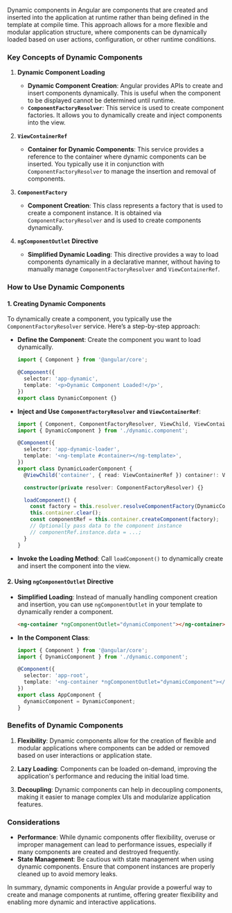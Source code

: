 Dynamic components in Angular are components that are created and inserted into the application at runtime rather than being defined in the template at compile time. This approach allows for a more flexible and modular application structure, where components can be dynamically loaded based on user actions, configuration, or other runtime conditions.

### **Key Concepts of Dynamic Components**

1. **Dynamic Component Loading**
   - **Dynamic Component Creation**: Angular provides APIs to create and insert components dynamically. This is useful when the component to be displayed cannot be determined until runtime.
   - **`ComponentFactoryResolver`**: This service is used to create component factories. It allows you to dynamically create and inject components into the view.

2. **`ViewContainerRef`**
   - **Container for Dynamic Components**: This service provides a reference to the container where dynamic components can be inserted. You typically use it in conjunction with `ComponentFactoryResolver` to manage the insertion and removal of components.

3. **`ComponentFactory`**
   - **Component Creation**: This class represents a factory that is used to create a component instance. It is obtained via `ComponentFactoryResolver` and is used to create components dynamically.

4. **`ngComponentOutlet` Directive**
   - **Simplified Dynamic Loading**: This directive provides a way to load components dynamically in a declarative manner, without having to manually manage `ComponentFactoryResolver` and `ViewContainerRef`.

### **How to Use Dynamic Components**

#### **1. Creating Dynamic Components**

To dynamically create a component, you typically use the `ComponentFactoryResolver` service. Here’s a step-by-step approach:

- **Define the Component**: Create the component you want to load dynamically.
  ```typescript
  import { Component } from '@angular/core';

  @Component({
    selector: 'app-dynamic',
    template: '<p>Dynamic Component Loaded!</p>',
  })
  export class DynamicComponent {}
  ```

- **Inject and Use `ComponentFactoryResolver` and `ViewContainerRef`**:
  ```typescript
  import { Component, ComponentFactoryResolver, ViewChild, ViewContainerRef } from '@angular/core';
  import { DynamicComponent } from './dynamic.component';

  @Component({
    selector: 'app-dynamic-loader',
    template: '<ng-template #container></ng-template>',
  })
  export class DynamicLoaderComponent {
    @ViewChild('container', { read: ViewContainerRef }) container!: ViewContainerRef;

    constructor(private resolver: ComponentFactoryResolver) {}

    loadComponent() {
      const factory = this.resolver.resolveComponentFactory(DynamicComponent);
      this.container.clear();
      const componentRef = this.container.createComponent(factory);
      // Optionally pass data to the component instance
      // componentRef.instance.data = ...;
    }
  }
  ```

- **Invoke the Loading Method**: Call `loadComponent()` to dynamically create and insert the component into the view.

#### **2. Using `ngComponentOutlet` Directive**

- **Simplified Loading**: Instead of manually handling component creation and insertion, you can use `ngComponentOutlet` in your template to dynamically render a component.
  ```html
  <ng-container *ngComponentOutlet="dynamicComponent"></ng-container>
  ```
- **In the Component Class**:
  ```typescript
  import { Component } from '@angular/core';
  import { DynamicComponent } from './dynamic.component';

  @Component({
    selector: 'app-root',
    template: '<ng-container *ngComponentOutlet="dynamicComponent"></ng-container>',
  })
  export class AppComponent {
    dynamicComponent = DynamicComponent;
  }
  ```

### **Benefits of Dynamic Components**

1. **Flexibility**: Dynamic components allow for the creation of flexible and modular applications where components can be added or removed based on user interactions or application state.

2. **Lazy Loading**: Components can be loaded on-demand, improving the application's performance and reducing the initial load time.

3. **Decoupling**: Dynamic components can help in decoupling components, making it easier to manage complex UIs and modularize application features.

### **Considerations**

- **Performance**: While dynamic components offer flexibility, overuse or improper management can lead to performance issues, especially if many components are created and destroyed frequently.
- **State Management**: Be cautious with state management when using dynamic components. Ensure that component instances are properly cleaned up to avoid memory leaks.

In summary, dynamic components in Angular provide a powerful way to create and manage components at runtime, offering greater flexibility and enabling more dynamic and interactive applications.